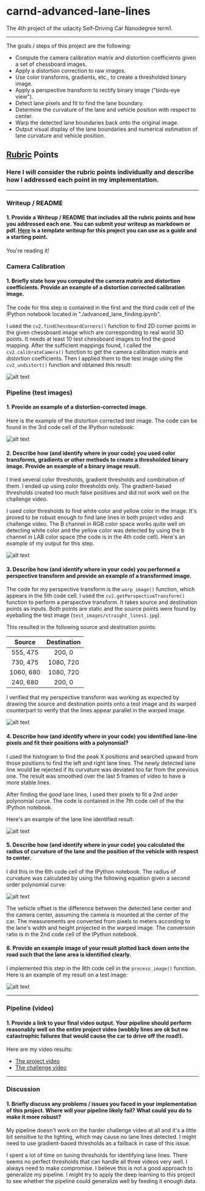 # carnd-advanced-lane-lines
The 4th project of the udacity Self-Driving Car Nanodegree term1.

---
The goals / steps of this project are the following:

* Compute the camera calibration matrix and distortion coefficients given a set of chessboard images.
* Apply a distortion correction to raw images.
* Use color transforms, gradients, etc., to create a thresholded binary image.
* Apply a perspective transform to rectify binary image ("birds-eye view").
* Detect lane pixels and fit to find the lane boundary.
* Determine the curvature of the lane and vehicle position with respect to center.
* Warp the detected lane boundaries back onto the original image.
* Output visual display of the lane boundaries and numerical estimation of lane curvature and vehicle position.

[//]: # (Image References)

[image1]: ./output_images/camera_cal.png "Camera Calibration"
[image2]: ./output_images/undistorted.png "Undistorted"
[image3]: ./output_images/thresholded_binary.png "Binary Example"
[image4]: ./output_images/warped.png "Warp Example"
[image5]: ./output_images/curve_fit.png "Fit Visual"
[image6]: ./output_images/processed.png "Output"
[image7]: ./output_images/radius.png "Radius of Curvature"

## [Rubric](https://review.udacity.com/#!/rubrics/571/view) Points

### Here I will consider the rubric points individually and describe how I addressed each point in my implementation.  

---

### Writeup / README

#### 1. Provide a Writeup / README that includes all the rubric points and how you addressed each one.  You can submit your writeup as markdown or pdf.  [Here](https://github.com/udacity/CarND-Advanced-Lane-Lines/blob/master/writeup_template.md) is a template writeup for this project you can use as a guide and a starting point.  

You're reading it!

### Camera Calibration

#### 1. Briefly state how you computed the camera matrix and distortion coefficients. Provide an example of a distortion corrected calibration image.

The code for this step is contained in the first and the third code cell of the IPython notebook located in "./advanced_lane_finding.ipynb".   

I used the `cv2.findChessboardCorners()` function to find 2D corner points in the given chessboard image which are corresponding to real world 3D points. It needs at least 10 test chessboard images to find the good mapping. After the sufficient mappings found, I called the `cv2.calibrateCamera()` function to get the camera calibration matrix and distortion coefficients. Then I applied them to the test image using the `cv2_undistort()` function and obtained this result:

![alt text][image1]

### Pipeline (test images)

#### 1. Provide an example of a distortion-corrected image.

Here is the example of the distortion corrected test image. The code can be found in the 3rd code cell of the IPython notebook:

![alt text][image2]

#### 2. Describe how (and identify where in your code) you used color transforms, gradients or other methods to create a thresholded binary image.  Provide an example of a binary image result.

I tried several color thresholds, gradient thresholds and combination of them. I ended up using color thresholds only. The gradient-based thresholds created too much false positives and did not work well on the challenge video. 

I used color thresholds to find white color and yellow color in the image. It's proved to be robust enough to find lane lines in both project video and challenge video. The B channel in RGB color space works quite well on detecting white color and the yellow color was detected by using the b channel in LAB color space (the code is in the 4th code cell). Here's an example of my output for this step.

![alt text][image3]

#### 3. Describe how (and identify where in your code) you performed a perspective transform and provide an example of a transformed image.

The code for my perspective transform is the `warp_image()` function, which appears in the 5th code cell. I used the `cv2.getPerspectiveTransform()` function to perform a perspective transform. It takes source and destination points as inputs. Both points are static and the source points were found by eyeballing the test image (`test_images/straight_lines1.jpg`).

This resulted in the following source and destination points:

| Source        | Destination   | 
|:-------------:|:-------------:| 
| 555, 475      | 200, 0        | 
| 730, 475      | 1080, 720      |
| 1060, 680     | 1080, 720      |
| 240, 680      | 200, 0        |

I verified that my perspective transform was working as expected by drawing the source and destination points onto a test image and its warped counterpart to verify that the lines appear parallel in the warped image.

![alt text][image4]

#### 4. Describe how (and identify where in your code) you identified lane-line pixels and fit their positions with a polynomial?

I used the histogram to find the peak X positions and searched upward from those positions to find the left and right lane lines. The newly detected lane line would be rejected if its curvature was deviated too far from the previous one. The result was smoothed over the last 5 frames of video to have a more stable lines.

After finding the good lane lines, I used their pixels to fit a 2nd order polynomial curve. The code is contained in the 7th code cell of the the IPython notebook.

Here's an example of the lane line identified result.

![alt text][image5]

#### 5. Describe how (and identify where in your code) you calculated the radius of curvature of the lane and the position of the vehicle with respect to center.

I did this in the 6th code cell of the IPython notebook. The radius of curvature was calculated by using the following equation given a second order polynomial curve:

![alt text][image7]

The vehicle offset is the difference between the detected lane center and the camera center, assuming the camera is mounted at the center of the car. The measurements are converted from pixels to meters according to the lane's width and height projected in the warped image. The conversion ratio is in the 2nd code cell of the IPython notebook.


#### 6. Provide an example image of your result plotted back down onto the road such that the lane area is identified clearly.

I implemented this step in the 8th code cell in the `process_image()` function. Here is an example of my result on a test image:

![alt text][image6]

---

### Pipeline (video)

#### 1. Provide a link to your final video output.  Your pipeline should perform reasonably well on the entire project video (wobbly lines are ok but no catastrophic failures that would cause the car to drive off the road!).

Here are my video results:

- [The project video](./output_videos/project_video_output.mp4)
- [The challenge video](./output_videos/challenge_video_output.mp4)

---

### Discussion

#### 1. Briefly discuss any problems / issues you faced in your implementation of this project.  Where will your pipeline likely fail?  What could you do to make it more robust?

My pipeline doesn't work on the harder challenge video at all and it's a little bit sensitive to the lighting, which may cause no lane lines detected. I might need to use gradient-based thresholds as a fallback in case of this issue.

I spent a lot of time on tuning thresholds for identifying lane lines. There seems no perfect thresholds that can handle all three videos very well. I always need to make compromise. I believe this is not a good approach to generalize my pipeline. I might try to apply the deep learning to this project to see whether the pipeline could generalize well by feeding it enough data.
